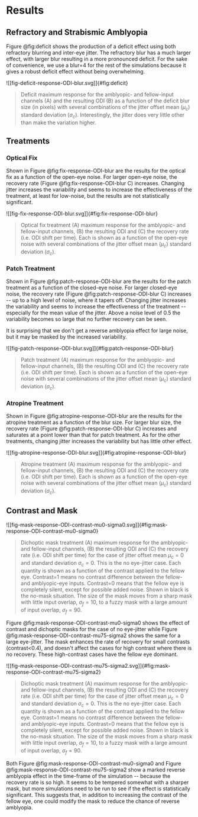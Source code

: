 # Results

## Refractory and Strabismic Amblyopia

Figure @fig:deficit shows the production of a deficit effect using both refractory blurring and inter-eye jitter.  The refractory blur has a much larger effect, with larger blur resulting in a more pronounced deficit.  For the sake of convenience, we use a blur=4 for the rest of the simulations because it gives a robust deficit effect without being overwhelming.

![[fig-deficit-response-ODI-blur.svg]]{#fig:deficit}
> Deficit maximum response for the amblyopic- and fellow-input channels (A) and the resulting ODI (B) as a function of the deficit blur size (in pixels) with several combinations of the jitter offset mean ($\mu_c$)  standard deviation ($\sigma_c$).  Interestingly, the jitter does very little other than make the variation higher. 


## Treatments

### Optical Fix 

Shown in Figure @fig:fix-response-ODI-blur are the results for the optical fix as a function of the open-eye noise.  For larger open-eye noise, the recovery rate (Figure @fig:fix-response-ODI-blur C) increases.  Changing jitter increases the variability and seems to increase the effectiveness of the treatment, at least for low-noise, but the results are not statistically significant.  


![[fig-fix-response-ODI-blur.svg]]{#fig:fix-response-ODI-blur}
> Optical fix treatment (A) maximum response for the amblyopic- and fellow-input channels, (B) the resulting ODI and (C) the recovery rate (i.e. ODI shift per time).  Each is shown as a function of the open-eye noise with several combinations of the jitter offset mean ($\mu_c$)  standard deviation ($\sigma_c$).  

### Patch Treatment 

Shown in Figure @fig:patch-response-ODI-blur are the results for the patch treatment as a function of the closed-eye noise.  For larger closed-eye noise, the recovery rate (Figure @fig:patch-response-ODI-blur C) increases -- up to a high level of noise, where it tapers off.  Changing jitter increases the variability and seems to increase the effectiveness of the treatment -- especially for the mean value of the jitter.  Above a noise level of 0.5 the variability becomes so large that no further recovery can be seen.

It is surprising that we don't get a reverse amblyopia effect for large noise, but it may be masked by the increased variability.


![[fig-patch-response-ODI-blur.svg]]{#fig:patch-response-ODI-blur}
> Patch treatment (A) maximum response for the amblyopic- and fellow-input channels, (B) the resulting ODI and (C) the recovery rate (i.e. ODI shift per time).  Each is shown as a function of the open-eye noise with several combinations of the jitter offset mean ($\mu_c$)  standard deviation ($\sigma_c$).  

### Atropine Treatment 

Shown in Figure @fig:atropine-response-ODI-blur are the results for the atropine treatment as a function of the blur size.  For larger blur size, the recovery rate (Figure @fig:patch-response-ODI-blur C) increases and saturates at a point lower than that for patch treatment.  As for the other treatments, changing jitter increases the variability but has little other effect.



![[fig-atropine-response-ODI-blur.svg]]{#fig:atropine-response-ODI-blur}
> Atropine treatment (A) maximum response for the amblyopic- and fellow-input channels, (B) the resulting ODI and (C) the recovery rate (i.e. ODI shift per time).  Each is shown as a function of the open-eye noise with several combinations of the jitter offset mean ($\mu_c$)  standard deviation ($\sigma_c$).  


## Contrast and Mask


![[fig-mask-response-ODI-contrast-mu0-sigma0.svg]]{#fig:mask-response-ODI-contrast-mu0-sigma0}
> Dichoptic mask treatment (A) maximum response for the amblyopic- and fellow-input channels, (B) the resulting ODI and (C) the recovery rate (i.e. ODI shift per time) for the case of jitter offset mean $\mu_c=0$ and  standard deviation $\sigma_c=0$.   This is the no eye-jitter case.  Each quantity is shown as a function of the contrast applied to the fellow eye.  Contrast=1 means no contrast difference between the fellow- and amblyopic-eye inputs.  Contrast=0 means that the fellow eye is completely silent, except for possible added noise.  Shown in black is the no-mask situation.  The size of the mask moves from a sharp mask with little input overlap,  $\sigma_f=10$, to a fuzzy mask with a large amount of input overlap,  $\sigma_f=90$.

Figure @fig:mask-response-ODI-contrast-mu0-sigma0 shows the effect of contrast and dichoptic masks for the case of no eye-jitter while Figure @fig:mask-response-ODI-contrast-mu75-sigma2 shows the same for a large eye-jitter.  The mask enhances the rate of recovery for small contrasts (contrast<0.4), and doesn't affect the cases for high contrast where there is no recovery.  These high-contrast cases have the fellow eye dominant.  

![[fig-mask-response-ODI-contrast-mu75-sigma2.svg]]{#fig:mask-response-ODI-contrast-mu75-sigma2}
> Dichoptic mask treatment (A) maximum response for the amblyopic- and fellow-input channels, (B) the resulting ODI and (C) the recovery rate (i.e. ODI shift per time) for the case of jitter offset mean $\mu_c=0$ and  standard deviation $\sigma_c=0$.   This is the no eye-jitter case.  Each quantity is shown as a function of the contrast applied to the fellow eye.  Contrast=1 means no contrast difference between the fellow- and amblyopic-eye inputs.  Contrast=0 means that the fellow eye is completely silent, except for possible added noise.  Shown in black is the no-mask situation.  The size of the mask moves from a sharp mask with little input overlap,  $\sigma_f=10$, to a fuzzy mask with a large amount of input overlap,  $\sigma_f=90$.

Both Figure @fig:mask-response-ODI-contrast-mu0-sigma0 and Figure @fig:mask-response-ODI-contrast-mu75-sigma2 show a marked reverse amblyopia effect in the time-frame of the simulation -- because the recovery rate is so high.  It seems to be tempered somewhat with a sharper mask, but more simulations need to be run to see if the effect is statistically significant.   This suggests that, in addition to increasing the contrast of the fellow eye, one could modify the mask to reduce the chance of reverse amblyopia.  